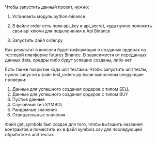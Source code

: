 Чтобы запустить данный проект, нужно:

1. Установить модуль python-binance

2. В файле order есть поля api_key и api_secret, куда нужно положить свои api ключи для подключения к Api Binance 

3. Запустить файл order.py

Как результат в консоли будет информация о созданых ордерах на тестовой платформе futures Binance. В зависимости от переданных данных data, оредры либо будут успешно созданы, либо нет


Есть также покрытие кода unit тестами. Чтобы запустить unit тесты, нужно запустить файл test_orders.py 
Были выполнены следующие проверки:
1. Данные для успешного создания ордеров с типом SELL
2. Данные для успешного создания ордеров с типом BUY
3. Пустые данные
4. Случайный тип SYMBOL
5. Рандомные значения
6. Отрицательные значения

Файл get_symbols был создан для того, чтобы вытащить названия контрактов и поместить их в файл symbols.csv для последующей обработке в unit тестах

